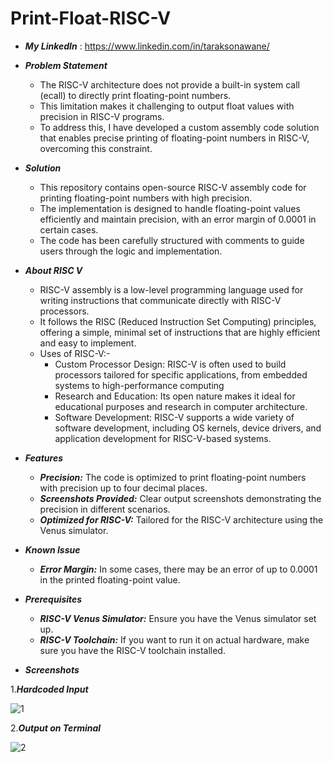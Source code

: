 # Print-Float-RISC-V

* ***My LinkedIn*** : https://www.linkedin.com/in/taraksonawane/
  
* ***Problem Statement***
  * The RISC-V architecture does not provide a built-in system call (ecall) to directly print floating-point numbers.
  * This limitation makes it challenging to output float values with precision in RISC-V programs.
  * To address this, I have developed a custom assembly code solution that enables precise printing of floating-point numbers in RISC-V, overcoming this constraint.

* ***Solution***
  * This repository contains open-source RISC-V assembly code for printing floating-point numbers with high precision.
  * The implementation is designed to handle floating-point values efficiently and maintain precision, with an error margin of 0.0001 in certain cases.
  * The code has been carefully structured with comments to guide users through the logic and implementation.

* ***About RISC V***
  * RISC-V assembly is a low-level programming language used for writing instructions that communicate directly with RISC-V processors.
  * It follows the RISC (Reduced Instruction Set Computing) principles, offering a simple, minimal set of instructions that are highly efficient and easy to implement.
  * Uses of RISC-V:-
    * Custom Processor Design: RISC-V is often used to build processors tailored for specific applications, from embedded systems to high-performance computing
    * Research and Education: Its open nature makes it ideal for educational purposes and research in computer architecture.
    * Software Development: RISC-V supports a wide variety of software development, including OS kernels, device drivers, and application development for RISC-V-based systems.

* ***Features***
  - ***Precision:*** The code is optimized to print floating-point numbers with precision up to four decimal places.
  - ***Screenshots Provided:*** Clear output screenshots demonstrating the precision in different scenarios.
  - ***Optimized for RISC-V:*** Tailored for the RISC-V architecture using the Venus simulator.

* ***Known Issue***
  - ***Error Margin:*** In some cases, there may be an error of up to 0.0001 in the printed floating-point value.

* ***Prerequisites***
  - ***RISC-V Venus Simulator:*** Ensure you have the Venus simulator set up. 
  - ***RISC-V Toolchain:*** If you want to run it on actual hardware, make sure you have the RISC-V toolchain installed.

* ***Screenshots***
  
1.***Hardcoded Input***

![1](https://github.com/user-attachments/assets/efa8d657-9300-43a4-9e11-7a6efecdc309)

2.***Output on Terminal***
  
![2](https://github.com/user-attachments/assets/eeab5b3d-ff72-4655-8b5c-af7cd886b501)

